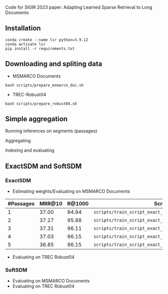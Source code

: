 Code for SIGIR 2023 paper: Adapting Learned Sparse Retrieval to Long Documents
## Installation 
```console
conda create --name lsr python=3.9.12
conda activate lsr
pip install -r requirements.txt
```
## Downloading and spliting data 

* MSMARCO Documents
```console
bash scripts/prepare_msmarco_doc.sh
```

* TREC-Robust04

```console
bash scripts/prepare_robust04.sh 
```

## Simple aggregation 
Running inferences on segments (passages)

Aggregating

Indexing and evaluating

## ExactSDM and SoftSDM

### ExactSDM 
* Estimating weights/Evaluating on MSMARCO Documents 

| #Passages | MRR@10 | R@1000 | Script | 
|--------------|--------|--------|---------|
| 1            |  37.00 | 94.94  | ```scripts/train_script_exact_sdm_long_reranker_1_psg.sh``` |  
| 2            |  37.27 | 95.88  | ```scripts/train_script_exact_sdm_long_reranker_2_psg.sh``` |  
| 3            |  37.31 | 96.11  | ```scripts/train_script_exact_sdm_long_reranker_3_psg.sh``` |  
| 4            |  37.03 | 96.15  | ```scripts/train_script_exact_sdm_long_reranker_4_psg.sh``` |  
| 5            |  36.85 | 96.15  | ```scripts/train_script_exact_sdm_long_reranker_5_psg.sh``` |  

* Evaluating on TREC Robust04
### SoftSDM
* Evaluating on MSMARCO Documents 
* Evaluating on TREC Robust04


